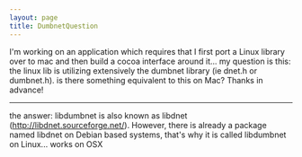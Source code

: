 ```yaml
---
layout: page
title: DumbnetQuestion
---
```



I'm working on an application which requires that I first port a Linux library over to mac and then build a cocoa interface around it...
my question is this:  the linux lib is utilizing extensively the dumbnet library (ie dnet.h or dumbnet.h).  is there something equivalent to this on Mac?
Thanks in advance!


----
the answer:
libdumbnet is also known as libdnet (http://libdnet.sourceforge.net/).
However, there is already a package named libdnet on Debian based
systems, that's why it is called libdumbnet on Linux...  works on OSX

